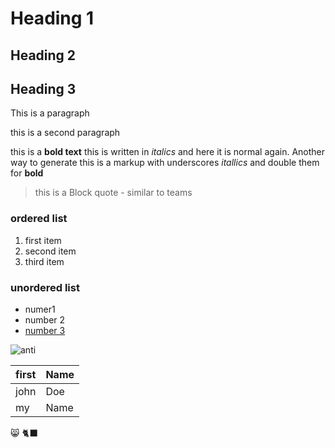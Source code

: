 
# Heading 1
## Heading 2
## Heading 3

This is a paragraph

this is a second paragraph

this is a **bold text** this is written in *italics* and here it is normal again. Another way to generate this is a markup with underscores _itallics_ and double them for __bold__

> this is a Block quote - similar to teams

### ordered list
1. first item
2. second item
3. third item

### unordered list
- numer1
- number 2
- [number 3](https://google.com)

![anti](https://www.tagesspiegel.de/images/spongebob/1209186/3-format43.jpg)

|first|Name|
|----|----|
|john|Doe|
|my|Name|


😸
🐈‍⬛
